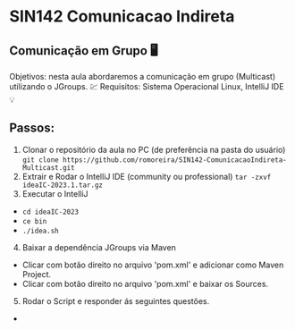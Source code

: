 # SIN142 Comunicacao Indireta
## Comunicação em Grupo :desktop_computer:
Objetivos: nesta aula abordaremos a comunicação em grupo (Multicast) utilizando o JGroups. :chart:
Requisitos: Sistema Operacional Linux, IntelliJ IDE :bulb:

## Passos:

1. Clonar o repositório da aula no PC (de preferência na pasta do usuário)
`git clone https://github.com/romoreira/SIN142-ComunicacaoIndireta-Multicast.git`
2. Extrair e Rodar o IntelliJ IDE (community ou professional)
`tar -zxvf ideaIC-2023.1.tar.gz`
3. Executar o IntelliJ
- `cd ideaIC-2023`
- `ce bin`
- `./idea.sh`
4. Baixar a dependência JGroups via Maven
- Clicar com botão direito no arquivo 'pom.xml' e adicionar como Maven Project.
- Clicar com botão direito no arquivo 'pom.xml' e baixar os Sources.
5. Rodar o Script e responder ás seguintes questões.

- 
